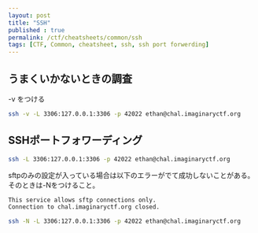 ```yaml
---
layout: post
title: "SSH"
published : true
permalink: /ctf/cheatsheets/common/ssh
tags: [CTF, Common, cheatsheet, ssh, ssh port forwerding]
---
```


## うまくいかないときの調査
-v をつける
```sh
ssh -v -L 3306:127.0.0.1:3306 -p 42022 ethan@chal.imaginaryctf.org
```

## SSHポートフォワーディング
```sh
ssh -L 3306:127.0.0.1:3306 -p 42022 ethan@chal.imaginaryctf.org
```
sftpのみの設定が入っている場合は以下のエラーがでて成功しないことがある。そのときは-Nをつけること。
```sh
This service allows sftp connections only.
Connection to chal.imaginaryctf.org closed.
```
```sh
ssh -N -L 3306:127.0.0.1:3306 -p 42022 ethan@chal.imaginaryctf.org
```
